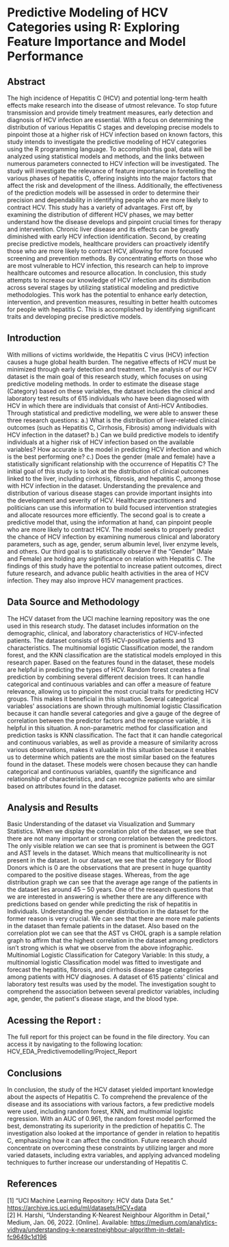 # Predictive Modeling of HCV Categories using R: Exploring Feature Importance and Model Performance

## Abstract

The high incidence of Hepatitis C (HCV) and potential long-term health effects make research into the disease of utmost relevance. To stop future transmission and provide timely treatment measures, early detection and diagnosis of HCV infection are essential. With a focus on determining the distribution of various Hepatitis C stages and developing precise models to pinpoint those at a higher risk of HCV infection based on known factors, this study intends to investigate the predictive modeling of HCV categories using the R programming language.
To accomplish this goal, data will be analyzed using statistical models and methods, and the links between numerous parameters connected to HCV infection will be investigated. The study will investigate the relevance of feature importance in foretelling the various phases of hepatitis C, offering insights into the major factors that affect the risk and development of the illness. Additionally, the effectiveness of the prediction models will be assessed in order to determine their precision and dependability in identifying people who are more likely to contract HCV.
This study has a variety of advantages. First off, by examining the distribution of different HCV phases, we may better understand how the disease develops and pinpoint crucial times for therapy and intervention. Chronic liver disease and its effects can be greatly diminished with early HCV infection identification. Second, by creating precise predictive models, healthcare providers can proactively identify those who are more likely to contract HCV, allowing for more focused screening and prevention methods. By concentrating efforts on those who are most vulnerable to HCV infection, this research can help to improve healthcare outcomes and resource allocation.
In conclusion, this study attempts to increase our knowledge of HCV infection and its distribution across several stages by utilizing statistical modeling and predictive methodologies. This work has the potential to enhance early detection, intervention, and prevention measures, resulting in better health outcomes for people with hepatitis C. This is accomplished by identifying significant traits and developing precise predictive models.

## Introduction

With millions of victims worldwide, the Hepatitis C virus (HCV) infection causes a huge global health burden. The negative effects of HCV must be minimized through early detection and treatment. The analysis of our HCV dataset is the main goal of this research study, which focuses on using predictive modeling methods. In order to estimate the disease stage (Category) based on these variables, the dataset includes the clinical and laboratory test results of 615 individuals who have been diagnosed with HCV in which there are individuals that consist of Anti-HCV Antibodies. Through statistical and predictive modelling, we were able to answer these three research questions:
a.) What is the distribution of liver-related clinical outcomes (such as Hepatitis C, Cirrhosis, Fibrosis) among individuals with HCV infection in the dataset?
b.) Can we build predictive models to identify individuals at a higher risk of HCV infection based on the available variables? How accurate is the model in predicting HCV infection and which is the best performing one?
c.) Does the gender (male and female) have a statistically significant relationship with the occurrence of Hepatitis C?
The initial goal of this study is to look at the distribution of clinical outcomes linked to the liver, including cirrhosis, fibrosis, and hepatitis C, among those with HCV infection in the dataset. Understanding the prevalence and distribution of various disease stages can provide important insights into the development and severity of HCV. Healthcare practitioners and politicians can use this information to build focused intervention strategies and allocate resources more efficiently. The second goal is to create a predictive model that, using the information at hand, can pinpoint people who are more likely to contract HCV. The model seeks to properly predict the chance of HCV infection by examining numerous clinical and laboratory parameters, such as age, gender, serum albumin level, liver enzyme levels, and others. Our third goal is to statistically observe if the “Gender” (Male and Female) are holding any significance on relation with Hepatitis C.
The findings of this study have the potential to increase patient outcomes, direct future research, and advance public health activities in the area of HCV infection. They may also improve HCV management practices.

## Data Source and Methodology

The HCV dataset from the UCI machine learning repository was the one used in this research study. The dataset includes information on the demographic, clinical, and laboratory characteristics of HCV-infected patients. The dataset consists of 615 HCV-positive patients and 13 characteristics.
The multinomial logistic Classification model, the random forest, and the KNN classification are the statistical models employed in this research paper. Based on the features found in the dataset, these models are helpful in predicting the types of HCV. Random forest creates a final prediction by combining several different decision trees. It can handle categorical and continuous variables and can offer a measure of feature relevance, allowing us to pinpoint the most crucial traits for predicting HCV groups. This makes it beneficial in this situation. Several categorical variables' associations are shown through multinomial logistic Classification because it can handle several categories and give a gauge of the degree of correlation between the predictor factors and the response variable, it is helpful in this situation. A non-parametric method for classification and prediction tasks is KNN classification. The fact that it can handle categorical and continuous variables, as well as provide a measure of similarity across various observations, makes it valuable in this situation because it enables us to determine which patients are the most similar based on the features found in the dataset. These models were chosen because they can handle categorical and continuous variables, quantify the significance and relationship of characteristics, and can recognize patients who are similar based on attributes found in the dataset.

## Analysis and Results

Basic Understanding of the dataset via Visualization and Summary Statistics.
When we display the correlation plot of the dataset, we see that there are not many important or strong correlation between the predictors.
The only visible relation we can see that is prominent is between the GGT and AST levels in the dataset. Which means that multicollinearity is not present in the dataset.
In our dataset, we see that the category for Blood Donors which is 0 are the observations that are present in huge quantity compared to the positive disease stages. Whereas, from the age distribution graph we can see that the average age range of the patients in the dataset lies around 45 – 50 years.
One of the research questions that we are interested in answering is whether there are any difference with predictions based on gender while predicting the risk of hepatitis in Individuals.
Understanding the gender distribution in the dataset for the former reason is very crucial. We can see that there are more male patients in the dataset than female patients in the dataset. Also based on the correlation plot we can see that the AST vs CHOL graph is a sample relation graph to affirm that the highest correlation in the dataset among predictors isn’t strong which is what we observe from the above infographic.
Multinomial Logistic Classification for Category Variable:
In this study, a multinomial logistic Classification model was fitted to investigate and forecast the hepatitis, fibrosis, and cirrhosis disease stage categories among patients with HCV diagnoses. A dataset of 615 patients' clinical and laboratory test results was used by the model. The investigation sought to comprehend the association between several predictor variables, including age, gender, the patient's disease stage, and the blood type.

## Acessing the Report :
The full report for this project can be found in the file directory. You can access it by navigating to the following location: HCV_EDA_Predictivemodelling/Project_Report

## Conclusions

In conclusion, the study of the HCV dataset yielded important knowledge about the aspects of Hepatitis C. To comprehend the prevalence of the disease and its associations with various factors, a few predictive models were used, including random forest, KNN, and multinomial logistic regression. With an AUC of 0.961, the random forest model performed the best, demonstrating its superiority in the prediction of hepatitis C. The investigation also looked at the importance of gender in relation to hepatitis C, emphasizing how it can affect the condition. Future research should concentrate on overcoming these constraints by utilizing larger and more varied datasets, including extra variables, and applying advanced modeling techniques to further increase our understanding of Hepatitis C.

## References

[1] “UCI Machine Learning Repository: HCV data Data Set.” https://archive.ics.uci.edu/ml/datasets/HCV+data  
[2] H. Harshi, “Understanding K-Nearest Neighbour Algorithm in Detail,” Medium, Jan. 06, 2022. [Online]. Available: https://medium.com/analytics-vidhya/understanding-k-nearestneighbour-algorithm-in-detail-fc9649c1d196
